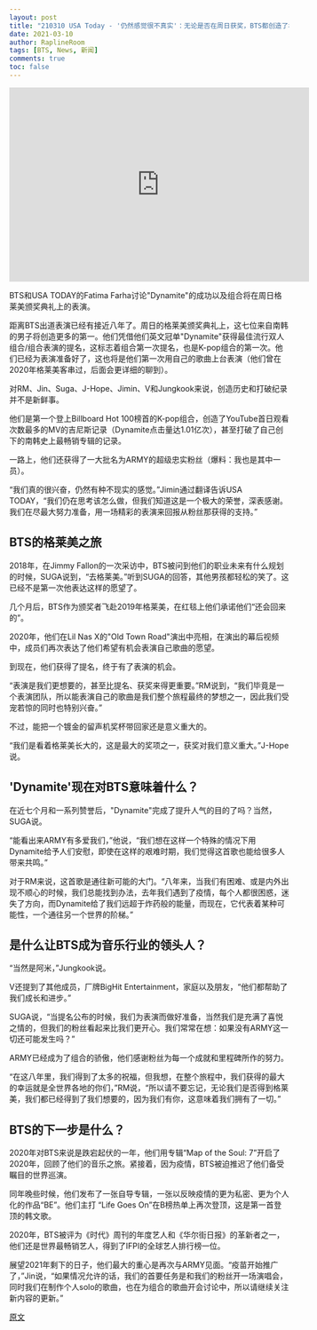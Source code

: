 ```yaml
---
layout: post
title: "210310 USA Today - '仍然感觉很不真实'：无论是否在周日获奖，BTS都创造了格莱美历史"
date: 2021-03-10
author: RaplineRoom
tags: [BTS, News, 新闻]
comments: true
toc: false
---
```


<iframe title="USATODAY-Embed Player" width="540" height="350" frameborder="0" scrolling="no" allowfullscreen="true" marginheight="0" marginwidth="0" src="https://uw-media.usatoday.com/embed/video/4636784001?placement=snow-embed"></iframe><p>BTS和USA TODAY的Fatima Farha讨论"Dynamite"的成功以及组合将在周日格莱美颁奖典礼上的表演。</p>

距离BTS出道表演已经有接近八年了。周日的格莱美颁奖典礼上，这七位来自南韩的男子将创造更多的第一。他们凭借他们英文冠单"Dynamite"获得最佳流行双人组合/组合表演的提名，这标志着组合第一次提名，也是K-pop组合的第一次。他们已经为表演准备好了，这也将是他们第一次用自己的歌曲上台表演（他们曾在2020年格莱美客串过，后面会更详细的聊到）。

对RM、Jin、Suga、J-Hope、Jimin、V和Jungkook来说，创造历史和打破纪录并不是新鲜事。

他们是第一个登上Billboard Hot 100榜首的K-pop组合，创造了YouTube首日观看次数最多的MV的吉尼斯记录（Dynamite点击量达1.01亿次），甚至打破了自己创下的南韩史上最畅销专辑的记录。

一路上，他们还获得了一大批名为ARMY的超级忠实粉丝（爆料：我也是其中一员）。

“我们真的很兴奋，仍然有种不现实的感觉。”Jimin通过翻译告诉USA TODAY，“我们仍在思考该怎么做，但我们知道这是一个极大的荣誉，深表感谢。我们在尽最大努力准备，用一场精彩的表演来回报从粉丝那获得的支持。”

## BTS的格莱美之旅

2018年，在Jimmy Fallon的一次采访中，BTS被问到他们的职业未来有什么规划的时候，SUGA说到，“去格莱美。”听到SUGA的回答，其他男孩都轻松的笑了。这已经不是第一次他表达这样的愿望了。

几个月后，BTS作为颁奖者飞赴2019年格莱美，在红毯上他们承诺他们“还会回来的”。

2020年，他们在Lil Nas X的"Old Town Road"演出中亮相，在演出的幕后视频中，成员们再次表达了他们希望有机会表演自己歌曲的愿望。

到现在，他们获得了提名，终于有了表演的机会。

“表演是我们更想要的，甚至比提名、获奖来得更重要。”RM说到，“我们毕竟是一个表演团队，所以能表演自己的歌曲是我们整个旅程最终的梦想之一，因此我们受宠若惊的同时也特别兴奋。”

不过，能把一个镀金的留声机奖杯带回家还是意义重大的。

“我们是看着格莱美长大的，这是最大的奖项之一，获奖对我们意义重大。”J-Hope说。

## 'Dynamite'现在对BTS意味着什么？

在近七个月和一系列赞誉后，"Dynamite"完成了提升人气的目的了吗？当然，SUGA说。

“能看出来ARMY有多爱我们，”他说，“我们想在这样一个特殊的情况下用Dynamite给予人们安慰，即使在这样的艰难时期，我们觉得这首歌也能给很多人带来共鸣。”

对于RM来说，这首歌是通往新可能的大门。“八年来，当我们有困难、或是内外出现不顺心的时候，我们总能找到办法，去年我们遇到了疫情，每个人都很困惑，迷失了方向，而Dynamite给了我们远超于炸药般的能量，而现在，它代表着某种可能性，一个通往另一个世界的阶梯。”

## 是什么让BTS成为音乐行业的领头人？

“当然是阿米，”Jungkook说。

V还提到了其他成员，厂牌BigHit Entertainment，家庭以及朋友，“他们都帮助了我们成长和进步。”

SUGA说，“当提名公布的时候，我们为表演而做好准备，当然我们是充满了喜悦之情的，但我们的粉丝看起来比我们更开心。我们常常在想：如果没有ARMY这一切还可能发生吗？”

ARMY已经成为了组合的骄傲，他们感谢粉丝为每一个成就和里程碑所作的努力。

“在这八年里，我们得到了太多的祝福，但我想，在整个旅程中，我们获得的最大的幸运就是全世界各地的你们，”RM说，“所以请不要忘记，无论我们是否得到格莱美，我们都已经得到了我们想要的，因为我们有你，这意味着我们拥有了一切。”

## BTS的下一步是什么？

2020年对BTS来说是跌宕起伏的一年，他们用专辑“Map of the Soul: 7”开启了2020年，回顾了他们的音乐之旅。紧接着，因为疫情，BTS被迫推迟了他们备受瞩目的世界巡演。

同年晚些时候，他们发布了一张自导专辑，一张以反映疫情的更为私密、更为个人化的作品“BE”。他们主打 “Life Goes On”在B榜热单上再次登顶，这是第一首登顶的韩文歌。

2020年，BTS被评为《时代》周刊的年度艺人和《华尔街日报》的革新者之一，他们还是世界最畅销艺人，得到了IFPI的全球艺人排行榜一位。

展望2021年剩下的日子，他们最大的重心是再次与ARMY见面。“疫苗开始推广了，”Jin说，“如果情况允许的话，我们的首要任务是和我们的粉丝开一场演唱会，同时我们在制作个人solo的歌曲，也在为组合的歌曲开会讨论中，所以请继续关注新内容的更新。”

[原文](https://amp.usatoday.com/amp/4635419001)